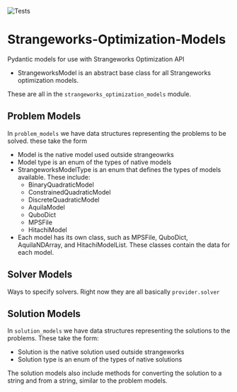 ![Tests](https://github.com/strangeworks/strangeworks-optimization-models/actions/workflows/cron_test.yml/badge.svg)

# Strangeworks-Optimization-Models
Pydantic models for use with Strangeworks Optimization API
- StrangeworksModel is an abstract base class for all Strangeworks optimization models.

These are all in the `strangeworks_optimization_models` module.

## Problem Models
In `problem_models` we have data structures representing the problems to be solved. these take the form

- Model is the native model used outside strangeowrks
- Model type is an enum of the types of native models
- StrangeworksModelType is an enum that defines the types of models available. These include:
    - BinaryQuadraticModel
    - ConstrainedQuadraticModel
    - DiscreteQuadraticModel
    - AquilaModel
    - QuboDict
    - MPSFile
    - HitachiModel
- Each model has its own class, such as MPSFile, QuboDict, AquilaNDArray, and HitachiModelList. These classes contain the data for each model.


## Solver Models

Ways to specify solvers. Right now they are all basically `provider.solver`

## Solution Models
In `solution_models` we have data structures representing the solutions to the problems. These take the form:

- Solution is the native solution used outside strangeworks
- Solution type is an enum of the types of native solutions

The solution models also include methods for converting the solution to a string and from a string, similar to the problem models.
